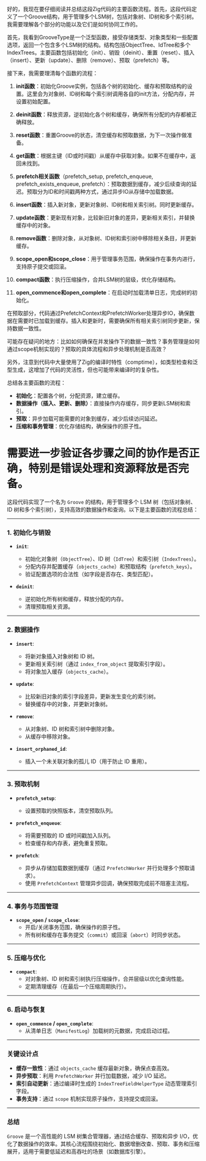 好的，我现在要仔细阅读并总结这段Zig代码的主要函数流程。首先，这段代码定义了一个Groove结构，用于管理多个LSM树，包括对象树、ID树和多个索引树。我需要理解各个部分的功能以及它们是如何协同工作的。

首先，我看到GrooveType是一个泛型函数，接受存储类型、对象类型和一些配置选项，返回一个包含多个LSM树的结构。结构包括ObjectTree、IdTree和多个IndexTrees。主要函数包括初始化（init）、销毁（deinit）、重置（reset）、插入（insert）、更新（update）、删除（remove）、预取（prefetch）等。

接下来，我需要理清每个函数的流程：

1. **init函数**：初始化Groove实例，包括各个树的初始化、缓存和预取结构的设置。这里会为对象树、ID树和每个索引树调用各自的init方法，分配内存，并设置初始配置。

2. **deinit函数**：释放资源，逆初始化各个树和缓存，确保所有分配的内存都被正确释放。

3. **reset函数**：重置Groove的状态，清空缓存和预取数据，为下一次操作做准备。

4. **get函数**：根据主键（ID或时间戳）从缓存中获取对象。如果不在缓存中，返回未找到。

5. **prefetch相关函数**（prefetch_setup, prefetch_enqueue, prefetch_exists_enqueue, prefetch）：预取数据到缓存，减少后续查询的延迟。预取分为ID和时间戳两种方式，通过异步IO从存储中加载数据。

6. **insert函数**：插入新对象，更新对象树、ID树和相关索引树。同时更新缓存。

7. **update函数**：更新现有对象，比较新旧对象的差异，更新相关索引，并替换缓存中的对象。

8. **remove函数**：删除对象，从对象树、ID树和索引树中移除相关条目，并更新缓存。

9. **scope_open和scope_close**：用于管理事务范围，确保操作在事务内进行，支持原子提交或回滚。

10. **compact函数**：执行压缩操作，合并LSM树的层级，优化存储结构。

11. **open_commence和open_complete**：在启动时加载清单日志，完成树的初始化。

在预取部分，代码通过PrefetchContext和PrefetchWorker处理异步IO，确保数据在需要时已加载到缓存。插入和更新时，需要确保所有相关索引树同步更新，保持数据一致性。

可能存在疑问的地方：比如如何确保在并发操作下的数据一致性？事务管理是如何通过scope机制实现的？预取的具体流程和异步处理机制是否高效？

另外，注意到代码中大量使用了Zig的编译时特性（comptime），如类型检查和泛型生成，这增加了代码的灵活性，但也可能带来编译时的复杂性。

总结各主要函数的流程：

- **初始化**：配置各个树，分配资源，建立缓存。
- **数据操作（插入、更新、删除）**：直接操作内存缓存，同步更新LSM树和索引。
- **预取**：异步加载可能需要的对象到缓存，减少后续访问延迟。
- **压缩和事务管理**：优化存储结构，确保操作的原子性。

需要进一步验证各步骤之间的协作是否正确，特别是错误处理和资源释放是否完备。
================================================
这段代码实现了一个名为 `Groove` 的结构，用于管理多个 LSM 树（包括对象树、ID 树和多个索引树），支持高效的数据操作和查询。以下是主要函数的流程总结：

---

### **1. 初始化与销毁**
- **`init`**:
  - 初始化对象树（`ObjectTree`）、ID 树（`IdTree`）和索引树（`IndexTrees`）。
  - 分配内存并配置缓存（`objects_cache`）和预取结构（`prefetch_keys`）。
  - 验证配置选项的合法性（如字段是否存在、类型匹配）。

- **`deinit`**:
  - 逆初始化所有树和缓存，释放分配的内存。
  - 清理预取相关资源。

---

### **2. 数据操作**
- **`insert`**:
  - 将新对象插入对象树和 ID 树。
  - 更新相关索引树（通过 `index_from_object` 提取索引字段）。
  - 将对象加入缓存（`objects_cache`）。

- **`update`**:
  - 比较新旧对象的索引字段差异，更新发生变化的索引树。
  - 替换缓存中的对象，并更新对象树。

- **`remove`**:
  - 从对象树、ID 树和索引树中删除对象。
  - 从缓存中移除对象。

- **`insert_orphaned_id`**:
  - 插入一个未关联对象的孤儿 ID（用于防止 ID 重用）。

---

### **3. 预取机制**
- **`prefetch_setup`**:
  - 设置预取的快照版本，清空预取队列。

- **`prefetch_enqueue`**:
  - 将需要预取的 ID 或时间戳加入队列。
  - 检查缓存和内存表，避免重复预取。

- **`prefetch`**:
  - 异步从存储加载数据到缓存（通过 `PrefetchWorker` 并行处理多个预取请求）。
  - 使用 `PrefetchContext` 管理异步回调，确保预取完成前不阻塞主流程。

---

### **4. 事务与范围管理**
- **`scope_open` / `scope_close`**:
  - 开启/关闭事务范围，确保操作的原子性。
  - 所有树和缓存在事务提交（`commit`）或回滚（`abort`）时同步状态。

---

### **5. 压缩与优化**
- **`compact`**:
  - 对对象树、ID 树和索引树执行压缩操作，合并层级以优化查询性能。
  - 定期清理缓存（在最后一个压缩周期执行）。

---

### **6. 启动与恢复**
- **`open_commence` / `open_complete`**:
  - 从清单日志（`ManifestLog`）加载树的元数据，完成启动过程。

---

### **关键设计点**
- **缓存一致性**：通过 `objects_cache` 缓存最新对象，确保点查高效。
- **异步预取**：利用 `PrefetchWorker` 并行加载数据，减少 I/O 延迟。
- **索引自动更新**：通过编译时生成的 `IndexTreeFieldHelperType` 动态管理索引字段。
- **事务支持**：通过 `scope` 机制实现原子操作，支持提交或回滚。

---

### **总结**
`Groove` 是一个高性能的 LSM 树集合管理器，通过结合缓存、预取和异步 I/O，优化了数据操作的效率。其核心流程围绕初始化、数据增删改查、预取、事务和压缩展开，适用于需要低延迟和高吞吐的场景（如数据库引擎）。